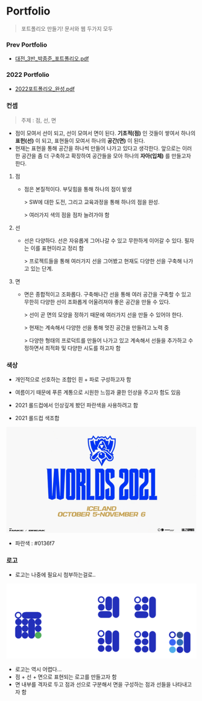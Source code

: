 # Portfolio
> 포트폴리오 만들기! 문서와 웹 두가지 모두

### Prev Portfolio

-  [대전_3반_박종준_포트폴리오.pdf](File\대전_3반_박종준_포트폴리오.pdf) 

### 2022 Portfolio

- [2022포트폴리오_완성.pdf](File\2022포트폴리오_완성.pdf) 

### 컨셉

> 주제 : 점, 선, 면

- 점이 모여서 선이 되고, 선이 모여서 면이 된다.
  **기초적(점)** 인 것들이 쌓여서 하나의 **표헌(선)** 이 되고, 표현들이 모여서 하나의 **공간(면)** 이 된다. 
- 현재는 표현을 통해 공간을 하나씩 만들어 나가고 있다고 생각한다. 앞으로는 이러한 공간을 좀 더 구축하고 확장하여 공간들을 모아 하나의 **자아(입체)** 를 만들고자 한다.

1. 점

   - 점은 본질적이다. 부딪힘을 통해 하나의 점이 발생
   
     \> SW에 대한 도전, 그리고 교육과정을 통해 하나의 점을 완성.
     
     \> 여러가지 색의 점을 점차 늘려가야 함

2. 선

   - 선은 다양하다. 선은 자유롭게 그어나갈 수 있고 무한하게 이어갈 수 있다. 필자는 이를 표현이라고 정리 함

     \> 프로젝트들을 통해 여러가지 선을 그어봤고 현재도 다양한 선을 구축해 나가고 있는 단계.

3. 면

   - 면은 종합적이고 조화롭다. 구축해나간 선을 통해 여러 공간을 구축할 수 있고 무한히 다양한 선이 조화롭게 어울려져야 좋은 공간을 만들 수 있다.

     \> 선이 곧 면의 모양을 정하기 때문에 여러가지 선을 만들 수 있어야 한다.

     \> 현재는 계속해서 다양한 선을 통해 멋진 공간을 만들려고 노력 중

     \> 다양한 형태의 프로덕트를 만들어 나가고 있고 계속해서 선들을 추가하고 수정하면서 최적화 및 다양한 시도를 하고자 함



### 색상

- 개인적으로 선호하는 조합인 흰 + 파로 구성하고자 함

- 여름이기 때문에 푸른 계통으로 시원한 느낌과 쿨한 인상을 주고자 함도 있음
- 2021 롤드컵에서 인상깊게 봤던 파란색을 사용하려고 함
- 2021 롤드컵 색조합

![20210910110348_2030](README.assets/20210910110348_2030.jpeg)

- 파란색 : #0136f7



### 로고

- 로고는 나중에 필요시 첨부하는걸로..

![image-20220705215653390](README.assets/image-20220705215653390.png)

- 로고는 역시 어렵다...
- 점 + 선 + 면으로 표현되는 로고를 만들고자 함
- 면 내부를 격자로 두고 점과 선으로 구분해서 면을 구성하는 점과 선들을 나타내고자 함
